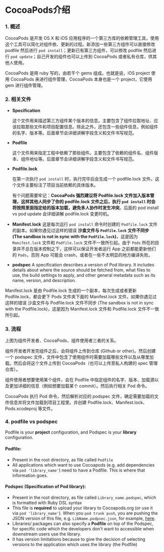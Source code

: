 # CocoaPods介绍

### 1. 概述

CocoaPods 是开发 OS X 和 iOS 应用程序的一个第三方库的依赖管理工具，使用这个工具可以简化对组件依、更新的过程。新添加一些第三方组件可以直接修改 podfile 然后进行 `pod install`；更新已有第三方组件，可以修改 podfile 然后进行 `pod update`；自己开发的组件也可以上传到 CocoaPods 或者私有仓库，供其他人使用。

CocoaPods 是用 ruby 写的，由若干个 gems 组成。也就是说，iOS project 使用 CocoaPods 来进行组件管理，CocoaPods 本身也是一个 project，它使用 gem 进行组件管理。

### 2. 相关文件

- **Specification**

  这个文件用来描述第三方组件某个版本的信息。主要包含了组件拉取地址、应该拉取那些文件和项目配置信息。除此之外，还包含一些组件信息，例如组件的名字、版本等。后面章节会详细讲解字段含义和文件书写规范。

- **Podfile**

  这个文件用来指定工程中依赖了那些组件。主要包含了依赖的组件名、组件版本、组件地址等。后面章节会详细讲解字段含义和文件书写规范。

- **Podfile.lock**

  在第一次执行 `pod install` 时，执行完毕后会生成一个 podfile.lock 文件。这个文件主要标注了项目当前依赖的具体版本。

  有个问题需要牢记：**CocoaPods 强烈建议将 Podfile.lock 文件加入版本管理，这样其他人同步了你的 podfile.lock 文件之后，执行 `pod install` 时会将按照里面指定给的版本加载，避免多人协作时发生冲突**。后面的 pod install vs pod update 会详细讲解 podfile.lock 变更时机。

- **Manifest.lock**
  这是每次运行 `pod install` 命令时创建的 `Podfile.lock` 文件的副本。如果你遇见过这样的错误 **沙盒文件与 `Podfile.lock` 文件不同步 (The sandbox is not in sync with the `Podfile.lock`)**，这是因为 `Manifest.lock` 文件和 `Podfile.lock` 文件不一致所引起。由于 `Pods` 所在的目录并不总在版本控制之下，这样可以保证开发者运行 App 之前都能更新他们的 `Pods`，否则 App 可能会 crash，或者在一些不太明显的地方编译失败。

- **podspec**
  A specification describes a version of Pod library. It includes details about where the source should be fetched from, what files to use, the build settings to apply, and other general metadata such as its name, version, and description.

Manifest.lock 是由 Podfile.lock 生成的一个副本，每次生成或者更新 Podfile.lock，都会更下 Pods 文件夹下面的 Manifest.lock 文件。如果你遇见过这样的错误 沙盒文件与 Podfile.lock 文件不同步 (The sandbox is not in sync with the Podfile.lock)，这是因为 Manifest.lock 文件和 Podfile.lock 文件不一致所引起。

### 3. 流程

上图为组件开发者、CocoaPods、组件使用者三者的关系。

组件开发者开发完组件之后，会将组件上传到仓库 (Github or other)。然后创建一个 podspec 文件，文件中包含了使用组件时需要加载哪些文件以及从哪里加载。然后会将这个文件上传到 CocoaPods（也可以上传至私人构建的 spec 管理仓库）。

组件使用者想要使用某个组件，会在 Podfile 中指定组件的名字、版本、加载源以及更加详细的信息（例如想要加载某个 commit）。然后执行相关 Pod 命令。

CocoaPods 执行 Pod 命令，然后解析对应的 podspec 文件，确定需要加载的文件信息并将文件加载到项目工程里。并创建 Podfile.lock、Manifest.lock、Pods.xcodeproj 等文件。

### 4. podfile vs podspec

 Podfile is your **project** configuration, and Podspec is your **library** configuration.

#### Podfile:

- Present in the root directory, as file called `Podfile`
- All applications which want to use Cocoapods (e.g. add dependencies via `pod 'library_name'`) need to have a Podfile. This is where that information goes.

#### Podspec (Specification of Pod library):

- Present in the root directory, as file called `Library_name.podspec`, which is formatted with Ruby DSL syntax
- This file is **required** to upload your library to Cocoapods.org (or use it via `pod 'library_name'`). When you `pod trunk push`, you are pushing the JSON version of this file, e.g. `LibName.podpsec.json`, for example, [here](https://github.com/CocoaPods/Specs/blob/master/Specs/2/2/2/BIZGrid4plus1CollectionViewLayout/1.0.0/BIZGrid4plus1CollectionViewLayout.podspec.json).
- Libraries/ packages can also specify a **Podfile** on top of the Podspec, for specific code which the developers don't want to accessible when downstream users use the library.
- It has version limitations because to give the decision of selecting versions to the application which uses the library (the Podfile)